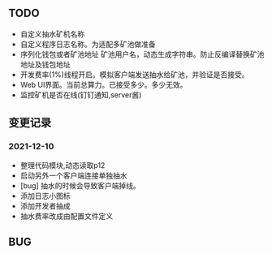 ## TODO 
- 自定义抽水矿机名称
- 自定义程序日志名称。为适配多矿池做准备
- 序列化钱包或者矿池地址 矿池用户名，动态生成字符串。防止反编译替换矿池地址及钱包地址
- 开发费率(1%)线程开启。模拟客户端发送抽水给矿池，并验证是否接受。
- Web UI界面。当前总算力。已接受多少。多少无效。
- 监控矿机是否在线(钉钉通知,server酱)

## 变更记录
### 2021-12-10
- 整理代码模块,动态读取p12
- 启动另外一个客户端连接单独抽水
- [bug] 抽水的时候会导致客户端掉线。
- 添加日志小图标
- 添加开发者抽成
- 抽水费率改成由配置文件定义

## BUG

